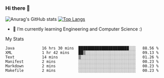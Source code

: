 ### Hi there 👋

![Anurag's GitHub stats](https://github-readme-stats.vercel.app/api?username=MatteoIorio11&show_icons=true&theme=dark) 
[![Top Langs](https://github-readme-stats.vercel.app/api/top-langs/?username=MatteoIorio11&theme=dark)](https://github.com/MatteoIorio11/github-readme-stats)

- 🌱 I’m currently learning Engineering and Computer Science :)

<!--
**MatteoIorio11/MatteoIorio11** is a ✨ _special_ ✨ repository because its `README.md` (this file) appears on your GitHub profile.

Here are some ideas to get you started:

- 🔭 I’m currently working on ...
- 🌱 I’m currently learning ...
- 👯 I’m looking to collaborate on ...
- 🤔 I’m looking for help with ...
- 💬 Ask me about ...
- 📫 How to reach me: ...
- 😄 Pronouns: ...
- ⚡ Fun fact: ...
-->
My Stats
<!--START_SECTION:waka-->

```text
Java            16 hrs 30 mins  ██████████████████████░░░   88.56 %
XML             1 hr 42 mins    ██▒░░░░░░░░░░░░░░░░░░░░░░   09.13 %
Text            14 mins         ▒░░░░░░░░░░░░░░░░░░░░░░░░   01.26 %
Manifest        2 mins          ░░░░░░░░░░░░░░░░░░░░░░░░░   00.23 %
Markdown        2 mins          ░░░░░░░░░░░░░░░░░░░░░░░░░   00.23 %
Makefile        2 mins          ░░░░░░░░░░░░░░░░░░░░░░░░░   00.23 %
```

<!--END_SECTION:waka-->
